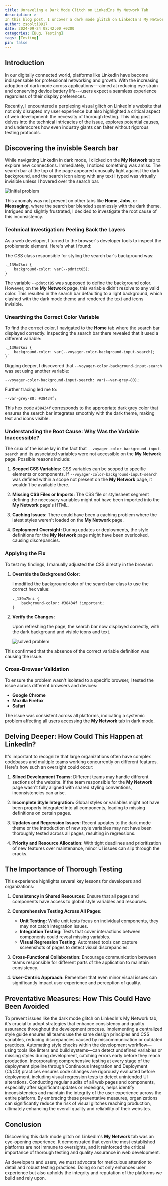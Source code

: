 ```yaml
---
title: Unraveling a Dark Mode Glitch on LinkedIns My Network Tab
description: >-
In this blog post, I uncover a dark mode glitch on LinkedIn's My Network tab, where the search bar's background color renders text and icons invisible. I dive into the technical details of the issue—explaining how a missing CSS variable caused the problem, why it wasn't accessible on this specific page, and how I traced and applied the correct color from other working tabs. This experience highlights the crucial importance of thorough testing in web development to prevent such issues from reaching production, even in large organizations like LinkedIn.
author: zsoolti8917
date: 2024-09-24 08:42:00 +0200
categories: [Bug, Testing]
tags: [Testing]
pin: false
---
```



## **Introduction**

In our digitally connected world, platforms like LinkedIn have become indispensable for professional networking and growth. With the increasing adoption of dark mode across applications---aimed at reducing eye strain and conserving device battery life---users expect a seamless experience regardless of their display preferences.

Recently, I encountered a perplexing visual glitch on LinkedIn's website that not only disrupted my user experience but also highlighted a critical aspect of web development: the necessity of thorough testing. This blog post delves into the technical intricacies of the issue, explores potential causes, and underscores how even industry giants can falter without rigorous testing protocols.


## **Discovering the invisble Search bar**

While navigating LinkedIn in dark mode, I clicked on the **My Network** tab to explore new connections. Immediately, I noticed something was amiss. The search bar at the top of the page appeared unusually light against the dark background, and the search icon along with any text I typed was virtually invisible unless I hovered over the search bar.

![Initial problem](../assets/img/LinkedinBug1.PNG)

This anomaly was not present on other tabs like **Home**, **Jobs**, or **Messaging**, where the search bar blended seamlessly with the dark theme. Intrigued and slightly frustrated, I decided to investigate the root cause of this inconsistency.


### **Technical Investigation: Peeling Back the Layers**

As a web developer, I turned to the browser's developer tools to inspect the problematic element. Here's what I found:

The CSS class responsible for styling the search bar's background was:

```
._139m7kni {
    background-color: var(--pdntct85);
}
```
The variable `--pdntct85` was supposed to define the background color. However, on the **My Network** page, this variable didn't resolve to any valid color. This resulted in the search bar defaulting to a light background, which clashed with the dark mode theme and rendered the text and icons invisible.


### **Unearthing the Correct Color Variable**

To find the correct color, I navigated to the **Home** tab where the search bar displayed correctly. Inspecting the search bar there revealed that it used a different variable:

```
._139m7kni {
    background-color: var(--voyager-color-background-input-search);
}`
```
Digging deeper, I discovered that `--voyager-color-background-input-search` was set using another variable:


```
--voyager-color-background-input-search: var(--var-grey-80);
```
Further tracing led me to:

```
--var-grey-80: #38434f;
```
This hex code `#38434f` corresponds to the appropriate dark grey color that ensures the search bar integrates smoothly with the dark theme, making text and icons visible.


### **Understanding the Root Cause: Why Was the Variable Inaccessible?**

The crux of the issue lay in the fact that `--voyager-color-background-input-search` and its associated variables were not accessible on the **My Network** page. Possible reasons include:

1.  **Scoped CSS Variables:** CSS variables can be scoped to specific elements or components. If `--voyager-color-background-input-search` was defined within a scope not present on the **My Network** page, it wouldn't be available there.

2.  **Missing CSS Files or Imports:** The CSS file or stylesheet segment defining the necessary variables might not have been imported into the **My Network** page's HTML.

3.  **Caching Issues:** There could have been a caching problem where the latest styles weren't loaded on the **My Network** page.

4.  **Deployment Oversight:** During updates or deployments, the style definitions for the **My Network** page might have been overlooked, causing discrepancies.


### **Applying the Fix**

To test my findings, I manually adjusted the CSS directly in the browser:

1.  **Override the Background Color:**

    I modified the background color of the search bar class to use the correct hex value:
    ```
    ._139m7kni {
        background-color: #38434f !important;
    }
    ```
2.  **Verify the Changes:**

    Upon refreshing the page, the search bar now displayed correctly, with the dark background and visible icons and text.

    ![solved problem](../assets/img/LinkedInBugSovled.PNG)

This confirmed that the absence of the correct variable definition was causing the issue.


### **Cross-Browser Validation**

To ensure the problem wasn't isolated to a specific browser, I tested the issue across different browsers and devices:

-   **Google Chrome**
-   **Mozilla Firefox**
-   **Safari**

The issue was consistent across all platforms, indicating a systemic problem affecting all users accessing the **My Network** tab in dark mode.


## **Delving Deeper: How Could This Happen at LinkedIn?**

It's important to recognize that large organizations often have complex codebases and multiple teams working concurrently on different features. Here's how such an oversight could occur:

1.  **Siloed Development Teams:** Different teams may handle different sections of the website. If the team responsible for the **My Network** page wasn't fully aligned with shared styling conventions, inconsistencies can arise.

2.  **Incomplete Style Integration:** Global styles or variables might not have been properly integrated into all components, leading to missing definitions on certain pages.

3.  **Updates and Regression Issues:** Recent updates to the dark mode theme or the introduction of new style variables may not have been thoroughly tested across all pages, resulting in regressions.

4.  **Priority and Resource Allocation:** With tight deadlines and prioritization of new features over maintenance, minor UI issues can slip through the cracks.


## **The Importance of Thorough Testing**

This experience highlights several key lessons for developers and organizations:

1.  **Consistency in Shared Resources:** Ensure that all pages and components have access to global style variables and resources.

2.  **Comprehensive Testing Across All Pages:**

    -   **Unit Testing:** While unit tests focus on individual components, they may not catch integration issues.
    -   **Integration Testing:** Tests that cover interactions between components could reveal missing variables.
    -   **Visual Regression Testing:** Automated tools can capture screenshots of pages to detect visual discrepancies.
3.  **Cross-Functional Collaboration:** Encourage communication between teams responsible for different parts of the application to maintain consistency.

4.  **User-Centric Approach:** Remember that even minor visual issues can significantly impact user experience and perception of quality.


## **Preventative Measures: How This Could Have Been Avoided**

To prevent issues like the dark mode glitch on LinkedIn's My Network tab, it's crucial to adopt strategies that enhance consistency and quality assurance throughout the development process. Implementing a centralized style guide ensures all teams use the same design principles and CSS variables, reducing discrepancies caused by miscommunication or outdated practices. Automating style checks within the development workflow—using tools like linters and build systems—can detect undefined variables or missing styles during development, catching errors early before they reach production. Incorporating comprehensive testing at every stage of the deployment pipeline through Continuous Integration and Deployment (CI/CD) practices ensures code changes are rigorously evaluated before deployment, including visual regression tests to detect unintended UI alterations. Conducting regular audits of all web pages and components, especially after significant updates or redesigns, helps identify inconsistencies and maintain the integrity of the user experience across the entire platform. By embracing these preventative measures, organizations can significantly reduce the risk of visual glitches reaching production, ultimately enhancing the overall quality and reliability of their websites.

## **Conclusion**

Discovering this dark mode glitch on LinkedIn's **My Network** tab was an eye-opening experience. It demonstrated that even the most established platforms are not immune to oversights, and it reinforced the critical importance of thorough testing and quality assurance in web development.

As developers and users, we must advocate for meticulous attention to detail and robust testing practices. Doing so not only enhances user experience but also upholds the integrity and reputation of the platforms we build and rely upon.